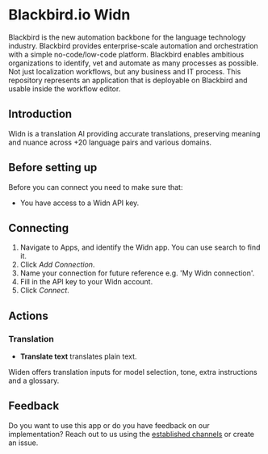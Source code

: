 # Blackbird.io Widn

Blackbird is the new automation backbone for the language technology industry. Blackbird provides enterprise-scale automation and orchestration with a simple no-code/low-code platform. Blackbird enables ambitious organizations to identify, vet and automate as many processes as possible. Not just localization workflows, but any business and IT process. This repository represents an application that is deployable on Blackbird and usable inside the workflow editor.

## Introduction

<!-- begin docs -->

Widn is a translation AI providing accurate translations, preserving meaning and nuance across +20 language pairs and various domains.

## Before setting up

Before you can connect you need to make sure that:

- You have access to a Widn API key.

## Connecting

1. Navigate to Apps, and identify the Widn app. You can use search to find it.
2. Click _Add Connection_.
3. Name your connection for future reference e.g. 'My Widn connection'.
4. Fill in the API key to your Widn account.
5. Click _Connect_.

## Actions

### Translation 

- **Translate text** translates plain text.

Widen offers translation inputs for model selection, tone, extra instructions and a glossary.

## Feedback

Do you want to use this app or do you have feedback on our implementation? Reach out to us using the [established channels](https://www.blackbird.io/) or create an issue.

<!-- end docs -->
